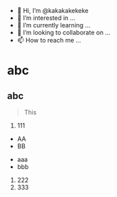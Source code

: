 - 👋 Hi, I’m @kakakakekeke
- 👀 I’m interested in ...
- 🌱 I’m currently learning ...
- 💞️ I’m looking to collaborate on ...
- 📫 How to reach me ...

<!---
kakakakekeke/kakakakekeke is a ✨ special ✨ repository because its `README.md` (this file) appears on your GitHub profile.
You can click the Preview link to take a look at your changes.
--->

# abc

abc
---


> This

1. 111
* AA
* BB
+ aaa
+ bbb
 
1. 222
1. 333



